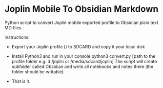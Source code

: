 # Joplin Mobile To Obsidian Markdown

Python script to convert Joplin mobile exported profile to Obsidian plain text MD files.

Instructions:

- Export your Joplin profile () to SDCARD and copy it your local disk

- Install Python3 and run in your console python3 convert.py [path to the profile folder e.g. d:/joplin or /media/sdcard/joplin] 
The script will create subfolder called Obsidian and write all notebooks and notes there (the folder should be writable)

- That is it.


